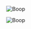 ![Boop](https://github-readme-stats.vercel.app/api?username=Ameliaaaaaaa&theme=dark&show_icons=true&count_private=true)

![Boop](https://github-readme-stats.vercel.app/api/top-langs/?username=Ameliaaaaaaa&theme=dark&compact=true)
